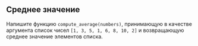 ## Среднее значение

Напишите функцию <code>compute_average(numbers)</code>, принимающую в качестве аргумента список чисел <code>[1, 3, 5, 1, 6, 8, 10, 2]</code>
и возвращающую среднее значение элементов списка.